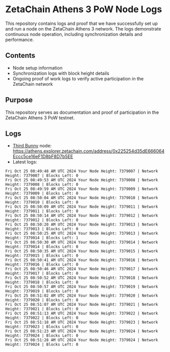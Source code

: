 # ZetaChain Athens 3 PoW Node Logs
This repository contains logs and proof that we have successfully set up and run a node on the ZetaChain Athens 3 network. The logs demonstrate continuous node operation, including synchronization details and performance.

## Contents
- Node setup information
- Synchronization logs with block height details
- Ongoing proof of work logs to verify active participation in the ZetaChain network

## Purpose
This repository serves as documentation and proof of participation in the ZetaChain Athens 3 PoW testnet.

## Logs

- [Third Bunny](https://thirdbunny.xyz/) node: https://athens.explorer.zetachain.com/address/0x225254d35dE666064Eccc5ce16eF1D8bF8D7b5EE
- Latest logs:
```
Fri Oct 25 08:49:48 AM UTC 2024 Your Node Height: 7379007 | Network Height: 7379007 | Blocks Left: 0
Fri Oct 25 08:49:53 AM UTC 2024 Your Node Height: 7379008 | Network Height: 7379008 | Blocks Left: 0
Fri Oct 25 08:49:59 AM UTC 2024 Your Node Height: 7379009 | Network Height: 7379009 | Blocks Left: 0
Fri Oct 25 08:50:04 AM UTC 2024 Your Node Height: 7379010 | Network Height: 7379010 | Blocks Left: 0
Fri Oct 25 08:50:09 AM UTC 2024 Your Node Height: 7379011 | Network Height: 7379011 | Blocks Left: 0
Fri Oct 25 08:50:14 AM UTC 2024 Your Node Height: 7379012 | Network Height: 7379012 | Blocks Left: 0
Fri Oct 25 08:50:20 AM UTC 2024 Your Node Height: 7379013 | Network Height: 7379013 | Blocks Left: 0
Fri Oct 25 08:50:25 AM UTC 2024 Your Node Height: 7379013 | Network Height: 7379014 | Blocks Left: 1
Fri Oct 25 08:50:30 AM UTC 2024 Your Node Height: 7379014 | Network Height: 7379014 | Blocks Left: 0
Fri Oct 25 08:50:35 AM UTC 2024 Your Node Height: 7379015 | Network Height: 7379015 | Blocks Left: 0
Fri Oct 25 08:50:41 AM UTC 2024 Your Node Height: 7379016 | Network Height: 7379016 | Blocks Left: 0
Fri Oct 25 08:50:46 AM UTC 2024 Your Node Height: 7379017 | Network Height: 7379017 | Blocks Left: 0
Fri Oct 25 08:50:52 AM UTC 2024 Your Node Height: 7379018 | Network Height: 7379018 | Blocks Left: 0
Fri Oct 25 08:50:57 AM UTC 2024 Your Node Height: 7379019 | Network Height: 7379019 | Blocks Left: 0
Fri Oct 25 08:51:02 AM UTC 2024 Your Node Height: 7379020 | Network Height: 7379020 | Blocks Left: 0
Fri Oct 25 08:51:07 AM UTC 2024 Your Node Height: 7379021 | Network Height: 7379021 | Blocks Left: 0
Fri Oct 25 08:51:13 AM UTC 2024 Your Node Height: 7379022 | Network Height: 7379022 | Blocks Left: 0
Fri Oct 25 08:51:18 AM UTC 2024 Your Node Height: 7379023 | Network Height: 7379023 | Blocks Left: 0
Fri Oct 25 08:51:23 AM UTC 2024 Your Node Height: 7379024 | Network Height: 7379024 | Blocks Left: 0
Fri Oct 25 08:51:28 AM UTC 2024 Your Node Height: 7379024 | Network Height: 7379024 | Blocks Left: 0
```
